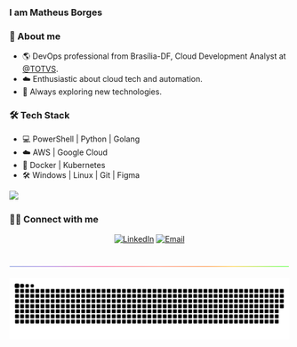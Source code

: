 ### I am Matheus Borges

### 🧙 About me

* 🌎 DevOps professional from Brasília-DF, Cloud Development Analyst at <a href="https://www.totvs.com" target="_blank">@TOTVS</a>.
* ☁️ Enthusiastic about cloud tech and automation.
* 🚀 Always exploring new technologies.

### 🛠 Tech Stack

* 💻 PowerShell | Python | Golang
* ☁️ AWS | Google Cloud
* 🐳 Docker | Kubernetes
* 🛠️ Windows | Linux | Git | Figma

<img src="https://github-stats.omsimos.com/_next/image?url=https%3A%2F%2Fgithub-readme-streak-stats.herokuapp.com%2F%3Fuser%3Dleerob%26theme%3Dblue-green%26hide_border%3Dtrue&w=640&q=75">

### 🤝🏻 Connect with me

<p align="center">
<a href="https://www.linkedin.com/in/mattborgesdev/"><img alt="LinkedIn" src="https://img.shields.io/badge/LinkedIn-Matheus%20Borges-blue?style=flat-square&logo=linkedin"></a>
<a href="mailto:mattborgesdev@gmail.com"><img alt="Email" src="https://img.shields.io/badge/Email-mattborgesdev@gmail.com-blue?style=flat-square&logo=gmail"></a>
</p>

<br/>

<img align="center" src="https://github.com/mattborgesdev/mattborgesdev/blob/main/images/rainbow-line.png">

![snake game](https://github.com/mattborgesdev/mattborgesdev/blob/main/animations/github-contribution-grid-snake.svg)
